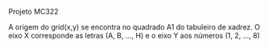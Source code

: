 Projeto MC322

A origem do grid(x,y) se encontra no quadrado A1 do tabuleiro de xadrez. O eixo X corresponde as letras (A, B, ..., H) e o eixo Y aos números (1, 2, ..., 8)
